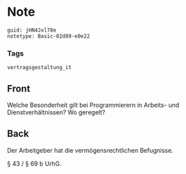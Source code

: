 # Note
```
guid: jHN4Jxl78e
notetype: Basic-02d89-e0e22
```

### Tags
```
vertragsgestaltung_it
```

## Front
Welche Besonderheit gilt bei Programmierern in Arbeits- und Dienstverhältnissen? Wo geregelt?

## Back
Der Arbeitgeber hat die vermögensrechtlichen Befugnisse. 

§ 43 / § 69 b UrhG.
